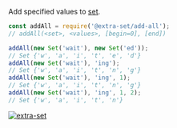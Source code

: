 Add specified values to [set].

```javascript
const addAll = require('@extra-set/add-all');
// addAll(<set>, <values>, [begin=0], [end])

addAll(new Set('wait'), new Set('ed'));
// Set {'w', 'a', 'i', 't', 'e', 'd'}
addAll(new Set('wait'), 'ing');
// Set {'w', 'a', 'i', 't', 'n', 'g'}
addAll(new Set('wait'), 'ing', 1);
// Set {'w', 'a', 'i', 't', 'n', 'g'}
addAll(new Set('wait'), 'ing', 1, 2);
// Set {'w', 'a', 'i', 't', 'n'}
```


[![extra-set](https://i.imgur.com/MCb8pjO.jpg)](https://www.npmjs.com/package/extra-set)

[set]: https://developer.mozilla.org/en-US/docs/Web/JavaScript/Reference/Global_Objects/Set
